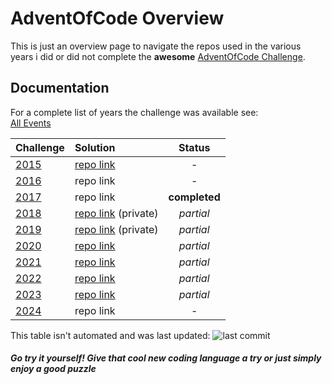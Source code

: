 # AdventOfCode Overview

This is just an overview page to navigate the repos used in the various years i did or did not complete the **awesome** [AdventOfCode Challenge](https://adventofcode.com/about).

## Documentation

For a complete list of years the challenge was available see:  
[All Events](https://adventofcode.com/events)

| Challenge                             | Solution                                                            |    Status     |
| :------------------------------------ | :------------------------------------------------------------------ | :-----------: |
| [2015](https://adventofcode.com/2015) | [repo link](https://github.com/joewoess/AoC-2015)                   |       -       |
| [2016](https://adventofcode.com/2016) | repo link                                                           |       -       |
| [2017](https://adventofcode.com/2017) | repo link                                                           | **completed** |
| [2018](https://adventofcode.com/2018) | [repo link](https://github.com/joewoess/AdventOfCode2018) (private) |   _partial_   |
| [2019](https://adventofcode.com/2019) | [repo link](https://github.com/joewoess/AdventOfCode2019) (private) |   _partial_   |
| [2020](https://adventofcode.com/2020) | [repo link](https://github.com/joewoess/adventofcode-2020)          |   _partial_   |
| [2021](https://adventofcode.com/2021) | [repo link](https://github.com/joewoess/AdventOfCode2021)           |   _partial_   |
| [2022](https://adventofcode.com/2022) | [repo link](https://github.com/joewoess/AoC-2022)                   |   _partial_   |
| [2023](https://adventofcode.com/2023) | [repo link](https://github.com/joewoess/AoC-2023)                   |   _partial_   |
| [2024](https://adventofcode.com/2024) | repo link                                                           |       -       |

This table isn't automated and was last updated: ![last commit](https://img.shields.io/github/last-commit/joewoess/AdventOfCodeOverview)

#### _Go try it yourself! Give that cool new coding language a try or just simply enjoy a good puzzle_
